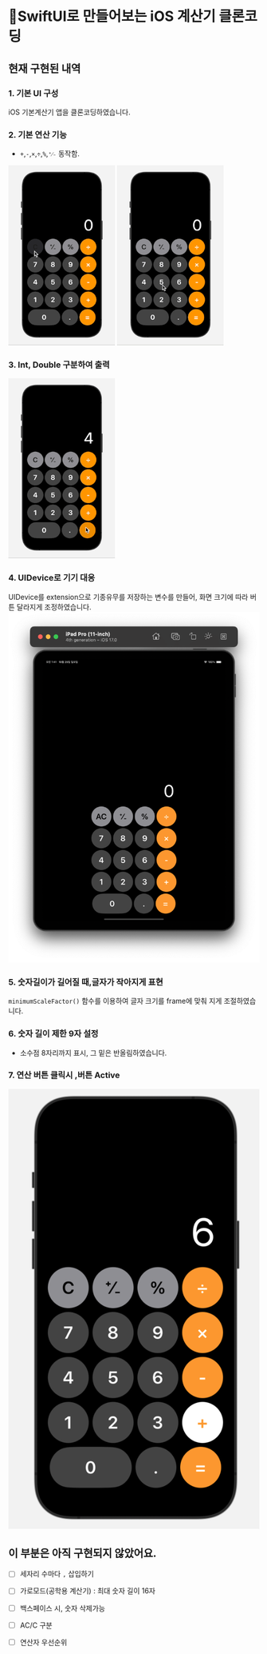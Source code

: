 # 📱SwiftUI로 만들어보는 iOS 계산기 클론코딩


## 현재 구현된 내역

### 1. 기본 UI 구성
iOS 기본계산기 앱을 클론코딩하였습니다.

### 2. 기본 연산 기능
- `+`,`-`,`×`,`÷`,`%`,`⁺⁄₋` 동작함.

![](/demo/calc-basic.gif)
![](/demo/calc-percent.gif)
 
### 3. Int, Double 구분하여 출력
![](/demo/calc-double.gif)

### 4. UIDevice로 기기 대응
UIDevice를 extension으로 기종유무를 저장하는 변수를 만들어, 화면 크기에 따라 버튼 달라지게 조정하였습니다.
![아이패드](/demo/ipad-calc.png)

### 5. 숫자길이가 길어질 때,글자가 작아지게 표현
`minimumScaleFactor()` 함수를 이용하여 글자 크기를 frame에 맞춰 지게 조절하였습니다.

### 6. 숫자 길이 제한 9자 설정
- 소수점 8자리까지 표시, 그 밑은 반올림하였습니다.

### 7. 연산 버튼 클릭시 ,버튼 Active
![](/demo/button-active.png)

  
## 이 부분은 아직 구현되지 않았어요.
- [ ] 세자리 수마다 `,` 삽입하기 
- [ ] 가로모드(공학용 계산기) : 최대 숫자 길이 16자 
- [ ] 백스페이스 시, 숫자 삭제가능
- [ ] AC/C 구분
- [ ] 연산자 우선순위

